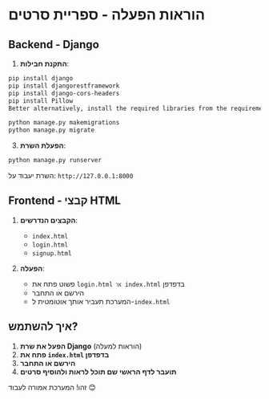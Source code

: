 # הוראות הפעלה - ספריית סרטים

## Backend - Django

1. **התקנת חבילות**:
```bash
pip install django
pip install djangorestframework
pip install django-cors-headers
pip install Pillow
Better alternatively, install the required libraries from the requirements.txt file located in the back folder
```
```bash
python manage.py makemigrations
python manage.py migrate
```

3. **הפעלת השרת**:
```bash
python manage.py runserver
```

השרת יעבוד על: `http://127.0.0.1:8000`

## Frontend - קבצי HTML

1. **הקבצים הנדרשים**:
   - `index.html`
   - `login.html`
   - `signup.html`

2. **הפעלה**:
   - פשוט פתח את `login.html או index.html` בדפדפן
   - הירשם או התחבר
   - המערכת תעביר אותך אוטומטית ל-`index.html`

## איך להשתמש?

1. **הפעל את שרת Django** (הוראות למעלה)
2. **פתח את `index.html` בדפדפן**
3. **הירשם או התחבר**
4. **תועבר לדף הראשי שם תוכל לראות ולהוסיף סרטים**

זהו! המערכת אמורה לעבוד 😊
